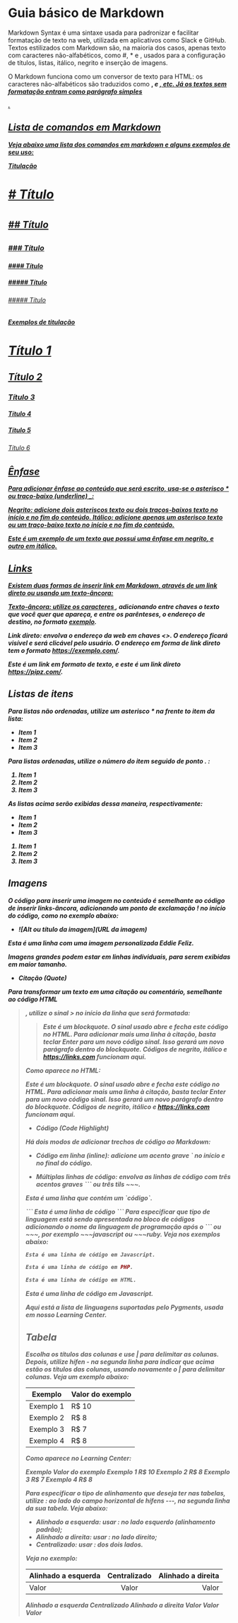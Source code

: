 # Guia básico de Markdown

Markdown Syntax é uma sintaxe usada para padronizar e facilitar formatação de texto na web, utilizada em aplicativos como Slack e GitHub. Textos estilizados com Markdown são, na maioria dos casos, apenas texto com caracteres não-alfabéticos, como #, \* e ![](), usados para a configuração de títulos, listas, itálico, negrito e inserção de imagens.

O Markdown funciona como um conversor de texto para HTML: os caracteres não-alfabéticos são traduzidos como <b>, <i> e <a href>, etc. Já os textos sem formatação entram como parágrafo simples <p>.

## Lista de comandos em Markdown

Veja abaixo uma lista dos comandos em markdown e alguns exemplos de seu uso:

Titulação
# # Título <h1>
## ## Título <h2>
### ### Título <h3>
#### #### Título <h4>
##### ##### Título <h5>
###### ##### Título <h6>

Exemplos de titulação

# Título 1
## Título 2
### Título 3
#### Título 4
##### Título 5
###### Título 6

## Ênfase

Para adicionar ênfase ao conteúdo que será escrito, usa-se o asterisco * ou traço-baixo (underline) _:

**Negrito:** adicione dois asteriscos **texto** ou dois traços-baixos __texto__ no início e no fim do conteúdo.
**Itálico:**  adicione apenas um asterisco *texto* ou um traço-baixo _texto_ no início e no fim do conteúdo.

Este é um exemplo de um texto que possui uma ênfase em **negrito**, e outro em _itálico_.

## Links

Existem duas formas de inserir link em Markdown, através de um link direto ou usando um texto-âncora:

**Texto-âncora:** utilize os caracteres [](), adicionando entre chaves o texto que você quer que apareça, e entre os parênteses, o endereço de destino, no formato [exemplo](https://exemplo.com/).

**Link direto:** envolva o endereço da web em chaves <>. O endereço ficará visível e será clicável pelo usuário. O endereço em forma de link direto tem o formato <https://exemplo.com/>.

Este é um link em formato de texto, e este é um link direto https://pipz.com/.

## Listas de itens

Para listas não ordenadas, utilize um asterisco * na frente to item da lista:

* Item 1
* Item 2
* Item 3

Para listas ordenadas, utilize o número do item seguido de ponto . :

1. Item 1
2. Item 2
3. Item 3

As listas acima serão exibidas dessa maneira, respectivamente:

- Item 1
- Item 2
-  Item 3

1. Item 1
2. Item 2
3. Item 3

## Imagens

O código para inserir uma imagem no conteúdo é semelhante ao código de inserir links-âncora, adicionando um ponto de exclamação ! no início do código, como no exemplo abaixo:

- ![Alt ou título da imagem](URL da imagem)

Esta é uma linha com uma imagem personalizada Eddie Feliz.

Imagens grandes podem estar em linhas individuais, para serem exibidas em maior tamanho.

- Citação (Quote)

Para transformar um texto em uma citação ou comentário, semelhante ao código HTML <blockquote>, utilize o sinal > no início da linha que será formatada:

>Este é um *blockquote*. O sinal usado abre e fecha este código no HTML. 
>Para adicionar mais uma linha à citação, basta teclar Enter para um novo
>código sinal. Isso gerará um novo parágrafo dentro do *blockquote*.
>Códigos de **negrito**, _itálico_ e <https://links.com> funcionam aqui.

Como aparece no HTML:

Este é um blockquote. O sinal usado abre e fecha este código no HTML. Para adicionar mais uma linha à citação, basta teclar Enter para um novo código sinal. Isso gerará um novo parágrafo dentro do blockquote. Códigos de negrito, itálico e https://links.com funcionam aqui.

- Código (Code Highlight)

Há dois modos de adicionar trechos de código ao Markdown:

- Código em linha (inline): adicione um acento grave ˋ no início e no final do código.

- Múltiplas linhas de código: envolva as linhas de código com três acentos graves ˋˋˋ ou três tils ~~~.
 
 Esta é uma linha que contém um ˋcódigoˋ.

ˋˋˋ
Esta é uma linha de código
 ˋˋˋ
Para especificar que tipo de linguagem está sendo apresentada no bloco de códigos adicionando o nome da linguagem de programação após o ˋˋˋ ou ~~~, por exemplo ~~~javascript ou ~~~ruby. Veja nos exemplos abaixo:

~~~javascript
Esta é uma linha de código em Javascript.
~~~

~~~php
Esta é uma linha de código em PHP.
~~~

~~~html
Esta é uma linha de código em HTML.
~~~

Esta é uma linha de código em Javascript.

Aqui está a lista de linguagens suportadas pelo Pygments, usada em nosso Learning Center.

## Tabela

Escolha os títulos das colunas e use | para delimitar as colunas. Depois, utilize hífen - na segunda linha para indicar que acima estão os títulos das colunas, usando novamente o | para delimitar colunas. Veja um exemplo abaixo:

Exemplo   | Valor do exemplo
--------- | ------
Exemplo 1 | R$ 10
Exemplo 2 | R$ 8
Exemplo 3 | R$ 7
Exemplo 4 | R$ 8
Como aparece no Learning Center:

Exemplo	Valor do exemplo
Exemplo 1	R$ 10
Exemplo 2	R$ 8
Exemplo 3	R$ 7
Exemplo 4	R$ 8


Para especificar o tipo de alinhamento que deseja ter nas tabelas, utilize : ao lado do campo horizontal de hífens ---, na segunda linha da sua tabela. Veja abaixo:

- Alinhado a esquerda: usar : no lado esquerdo (alinhamento padrão);
- Alinhado a direita: usar : no lado direito;
- Centralizado: usar : dos dois lados.

Veja no exemplo:

Alinhado a esquerda | Centralizado | Alinhado a direita
:--------- | :------: | -------:
Valor | Valor | Valor
Alinhado a esquerda	Centralizado	Alinhado a direita
Valor	Valor	Valor

